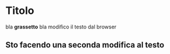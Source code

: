 # Titolo
 bla **grassetto** bla
 modifico il testo dal browser
## Sto facendo una **seconda** modifica al **testo**
